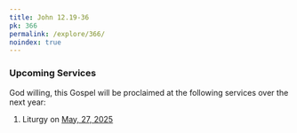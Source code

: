 ```yaml
---
title: John 12.19-36
pk: 366
permalink: /explore/366/
noindex: true
---
```


### Upcoming Services

God willing, this Gospel will be proclaimed at the following services over the next year:


1. Liturgy on [May, 27, 2025](https://orthocal.info/readings/gregorian/2025/05/27/)

